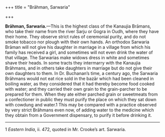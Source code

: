 +++
title = "Brāhman, Sarwaria"

+++

**Brāhman, Sarwaria.**—This is the highest class of the Kanaujia Brāmans, who take their name from the river Sarju or Gogra in Oudh, where they have their home. They observe strict rules of ceremonial purity, and do not smoke tobacco nor plough with their own hands. An orthodox Sarwaria Brāman will not give his daughter in marriage in a village from which his family has received a girl, and sometimes will not even drink the water of that village. The Sarwarias make widows dress in white and sometimes shave their heads. In some tracts they intermarry with the Kanaujia Brāhmans, and in others take daughters in marriage but do not give their own daughters to them. In Dr. Buchanan’s time, a century ago, the Sarwaria Brāhmans would not eat rice sold in the bazār which had been cleaned in boiling water, as they considered that it had thereby become food cooked with water; and they carried their own grain to the grain-parcher to be prepared for them. When they ate either parched grain or sweetmeats from a confectioner in public they must purify the place on which they sat down with cowdung and water.1 This may be compared with a practice observed by very strict Brāhmans even now, of adding water to the medicine which they obtain from a Government dispensary, to purify it before drinking it. 

___________________

1 *Eastern India*, ii. 472, quoted in Mr. Crooke’s art. Sarwaria. 

